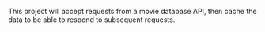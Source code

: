 This project will accept requests from a movie database API, then cache the data to be able to respond to subsequent requests.